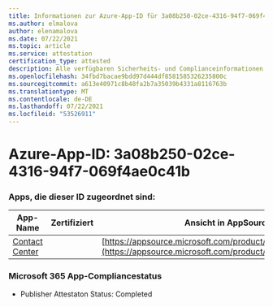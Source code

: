 ```yaml
---
title: Informationen zur Azure-App-ID für 3a08b250-02ce-4316-94f7-069f4ae0c41b
ms.author: elmalova
author: elenamalova
ms.date: 07/22/2021
ms.topic: article
ms.service: attestation
certification_type: attested
description: Alle verfügbaren Sicherheits- und Complianceinformationen für 3a08b250-02ce-4316-94f7-069f4ae0c41b.
ms.openlocfilehash: 34fbd7bacae9bdd97d444df8581585326235800c
ms.sourcegitcommit: a613e40971c8b48fa2b7a35039b4331a8116763b
ms.translationtype: MT
ms.contentlocale: de-DE
ms.lasthandoff: 07/22/2021
ms.locfileid: "53526911"
---
```

# <a name="azure-app-id-3a08b250-02ce-4316-94f7-069f4ae0c41b"></a>Azure-App-ID: 3a08b250-02ce-4316-94f7-069f4ae0c41b


### <a name="apps-associated-with-this-id"></a>Apps, die dieser ID zugeordnet sind:
| **App-Name** | **Zertifiziert** | **Ansicht in AppSource** |
|--------------|---------------|-----------------------|
| [Contact Center](https://docs.microsoft.com/microsoft-365-app-certification/forward/WA200001428) |  | [https://appsource.microsoft.com/product/office/WA200001428](https://appsource.microsoft.com/product/office/WA200001428) |

### <a name="microsoft-365-app-compliance-status"></a>Microsoft 365 App-Compliancestatus
- Publisher Attestaton Status: Completed
